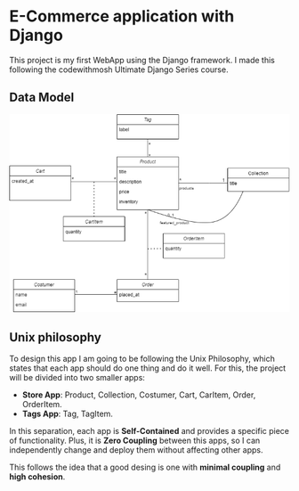 # E-Commerce application with Django
This project is my first WebApp using the Django framework. I made this following the codewithmosh Ultimate Django Series course. 

## Data Model
![Data model](model.drawio.png)

## Unix philosophy
To design this app I am going to be following the Unix Philosophy, which states that each app should do one thing and do it well. 
For this, the project will be divided into two smaller apps:
- **Store App**: Product, Collection, Costumer, Cart, CarItem, Order, OrderItem.
- **Tags App**: Tag, TagItem.

In this separation, each app is **Self-Contained** and provides a specific piece of functionality. Plus, it is **Zero Coupling** between this apps, so I can independently change and deploy them without affecting other apps.

This follows the idea that a good desing is one with **minimal coupling** and **high cohesion**.


